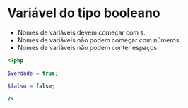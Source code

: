 # Variável do tipo booleano

- Nomes de variáveis devem começar com `$`.
- Nomes de variáveis não podem começar com números.
- Nomes de variáveis não podem conter espaços.

```php
<?php

$verdade = true;

$falso = false;

?>
```
